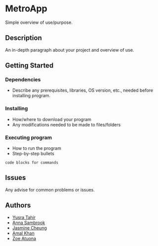 # MetroApp

Simple overview of use/purpose.

## Description

An in-depth paragraph about your project and overview of use.

## Getting Started

### Dependencies

* Describe any prerequisites, libraries, OS version, etc., needed before installing program.

### Installing

* How/where to download your program
* Any modifications needed to be made to files/folders

### Executing program

* How to run the program
* Step-by-step bullets
```
code blocks for commands
```

## Issues

Any advise for common problems or issues.

## Authors

- [Yusra Tahir](https://github.com/yusra-tahir)
- [Anna Sambrook](https://github.com/annasambrook)
- [Jasmine Cheung](https://github.com/jazzc001)
- [Amal Khan](https://github.com/AmalKhan99)
- [Zoe Atuona](https://github.com/zatuona)
